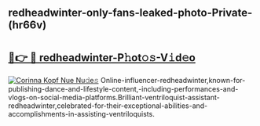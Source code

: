 ## redheadwinter-only-fans​-leaked-photo​-Private-(hr66v)


# <h2><a href="https://mediaupload.pro?title=redheadwinter&ref=git">🔗👉 🔴 redheadwinter-P𝚑ot𝚘𝚜-V𝚒d𝚎o</a></h2>

[![Corinna Kopf Nue Nu𝚍e𝚜](https://i.imgur.com/0qMVB7G.gif)](https://mediaupload.pro?title=redheadwinter&ref=git)
Online-influencer-redheadwinter,known-for-publishing-dance-and-lifestyle-content,-including-performances-and-vlogs-on-social-media-platforms.Brilliant-ventriloquist-assistant-redheadwinter,celebrated-for-their-exceptional-abilities-and-accomplishments-in-assisting-ventriloquists.  